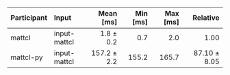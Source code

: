 | Participant | Input | Mean [ms] | Min [ms] | Max [ms] | Relative |
|:---|:---|---:|---:|---:|---:|
| mattcl | input-mattcl | 1.8 ± 0.2 | 0.7 | 2.0 | 1.00 |
| mattcl-py | input-mattcl | 157.2 ± 2.2 | 155.2 | 165.7 | 87.10 ± 8.05 |
